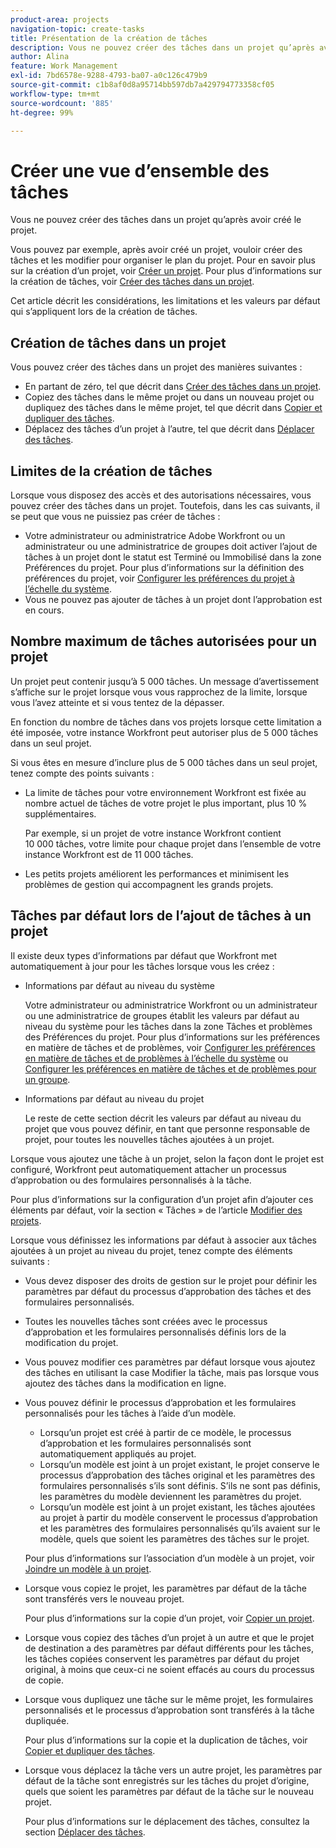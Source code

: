 ```yaml
---
product-area: projects
navigation-topic: create-tasks
title: Présentation de la création de tâches
description: Vous ne pouvez créer des tâches dans un projet qu’après avoir créé le projet.
author: Alina
feature: Work Management
exl-id: 7bd6578e-9288-4793-ba07-a0c126c479b9
source-git-commit: c1b8af0d8a95714bb597db7a429794773358cf05
workflow-type: tm+mt
source-wordcount: '885'
ht-degree: 99%

---
```


# Créer une vue d’ensemble des tâches

Vous ne pouvez créer des tâches dans un projet qu’après avoir créé le projet.

Vous pouvez par exemple, après avoir créé un projet, vouloir créer des tâches et les modifier pour organiser le plan du projet. Pour en savoir plus sur la création d’un projet, voir [Créer un projet](../../../manage-work/projects/create-projects/create-project.md). Pour plus d’informations sur la création de tâches, voir [Créer des tâches dans un projet](../../../manage-work/tasks/create-tasks/create-tasks-in-project.md).

Cet article décrit les considérations, les limitations et les valeurs par défaut qui s’appliquent lors de la création de tâches.

## Création de tâches dans un projet

Vous pouvez créer des tâches dans un projet des manières suivantes :

* En partant de zéro, tel que décrit dans [Créer des tâches dans un projet](../../../manage-work/tasks/create-tasks/create-tasks-in-project.md).
* Copiez des tâches dans le même projet ou dans un nouveau projet ou dupliquez des tâches dans le même projet, tel que décrit dans [Copier et dupliquer des tâches](../../../manage-work/tasks/manage-tasks/copy-and-duplicate-tasks.md).
* Déplacez des tâches d’un projet à l’autre, tel que décrit dans [Déplacer des tâches](../../../manage-work/tasks/manage-tasks/move-tasks.md).

## Limites de la création de tâches

Lorsque vous disposez des accès et des autorisations nécessaires, vous pouvez créer des tâches dans un projet. Toutefois, dans les cas suivants, il se peut que vous ne puissiez pas créer de tâches :

* Votre administrateur ou administratrice Adobe Workfront ou un administrateur ou une administratrice de groupes doit activer l’ajout de tâches à un projet dont le statut est Terminé ou Immobilisé dans la zone Préférences du projet. Pour plus d’informations sur la définition des préférences du projet, voir [Configurer les préférences du projet à l’échelle du système](../../../administration-and-setup/set-up-workfront/configure-system-defaults/set-project-preferences.md).
* Vous ne pouvez pas ajouter de tâches à un projet dont l’approbation est en cours.

## Nombre maximum de tâches autorisées pour un projet

Un projet peut contenir jusqu’à 5 000 tâches. Un message d’avertissement s’affiche sur le projet lorsque vous vous rapprochez de la limite, lorsque vous l’avez atteinte et si vous tentez de la dépasser.

En fonction du nombre de tâches dans vos projets lorsque cette limitation a été imposée, votre instance Workfront peut autoriser plus de 5 000 tâches dans un seul projet.

Si vous êtes en mesure d’inclure plus de 5 000 tâches dans un seul projet, tenez compte des points suivants :

* La limite de tâches pour votre environnement Workfront est fixée au nombre actuel de tâches de votre projet le plus important, plus 10 % supplémentaires.

  Par exemple, si un projet de votre instance Workfront contient 10 000 tâches, votre limite pour chaque projet dans l’ensemble de votre instance Workfront est de 11 000 tâches.

* Les petits projets améliorent les performances et minimisent les problèmes de gestion qui accompagnent les grands projets.

## Tâches par défaut lors de l’ajout de tâches à un projet

Il existe deux types d’informations par défaut que Workfront met automatiquement à jour pour les tâches lorsque vous les créez :

* Informations par défaut au niveau du système

  Votre administrateur ou administratrice Workfront ou un administrateur ou une administratrice de groupes établit les valeurs par défaut au niveau du système pour les tâches dans la zone Tâches et problèmes des Préférences du projet. Pour plus d’informations sur les préférences en matière de tâches et de problèmes, voir [Configurer les préférences en matière de tâches et de problèmes à l’échelle du système](../../../administration-and-setup/set-up-workfront/configure-system-defaults/set-task-issue-preferences.md) ou [Configurer les préférences en matière de tâches et de problèmes pour un groupe](../../../administration-and-setup/manage-groups/create-and-manage-groups/configure-task-issue-preferences-group.md).

* Informations par défaut au niveau du projet

  Le reste de cette section décrit les valeurs par défaut au niveau du projet que vous pouvez définir, en tant que personne responsable de projet, pour toutes les nouvelles tâches ajoutées à un projet.

Lorsque vous ajoutez une tâche à un projet, selon la façon dont le projet est configuré, Workfront peut automatiquement attacher un processus d’approbation ou des formulaires personnalisés à la tâche.

Pour plus d’informations sur la configuration d’un projet afin d’ajouter ces éléments par défaut, voir la section « Tâches » de l’article [Modifier des projets](../../../manage-work/projects/manage-projects/edit-projects.md).

Lorsque vous définissez les informations par défaut à associer aux tâches ajoutées à un projet au niveau du projet, tenez compte des éléments suivants :

* Vous devez disposer des droits de gestion sur le projet pour définir les paramètres par défaut du processus d’approbation des tâches et des formulaires personnalisés.
* Toutes les nouvelles tâches sont créées avec le processus d’approbation et les formulaires personnalisés définis lors de la modification du projet.
* Vous pouvez modifier ces paramètres par défaut lorsque vous ajoutez des tâches en utilisant la case Modifier la tâche, mais pas lorsque vous ajoutez des tâches dans la modification en ligne.
* Vous pouvez définir le processus d’approbation et les formulaires personnalisés pour les tâches à l’aide d’un modèle.

   * Lorsqu’un projet est créé à partir de ce modèle, le processus d’approbation et les formulaires personnalisés sont automatiquement appliqués au projet.
   * Lorsqu’un modèle est joint à un projet existant, le projet conserve le processus d’approbation des tâches original et les paramètres des formulaires personnalisés s’ils sont définis. S’ils ne sont pas définis, les paramètres du modèle deviennent les paramètres du projet.
   * Lorsqu’un modèle est joint à un projet existant, les tâches ajoutées au projet à partir du modèle conservent le processus d’approbation et les paramètres des formulaires personnalisés qu’ils avaient sur le modèle, quels que soient les paramètres des tâches sur le projet.

  Pour plus d’informations sur l’association d’un modèle à un projet, voir [Joindre un modèle à un projet](../../../manage-work/projects/create-and-manage-templates/attach-template-to-project.md).

* Lorsque vous copiez le projet, les paramètres par défaut de la tâche sont transférés vers le nouveau projet.

  Pour plus d’informations sur la copie d’un projet, voir [Copier un projet](../../../manage-work/projects/manage-projects/copy-project.md).

* Lorsque vous copiez des tâches d’un projet à un autre et que le projet de destination a des paramètres par défaut différents pour les tâches, les tâches copiées conservent les paramètres par défaut du projet original, à moins que ceux-ci ne soient effacés au cours du processus de copie.
* Lorsque vous dupliquez une tâche sur le même projet, les formulaires personnalisés et le processus d’approbation sont transférés à la tâche dupliquée.

  Pour plus d’informations sur la copie et la duplication de tâches, voir [Copier et dupliquer des tâches](../../../manage-work/tasks/manage-tasks/copy-and-duplicate-tasks.md).

* Lorsque vous déplacez la tâche vers un autre projet, les paramètres par défaut de la tâche sont enregistrés sur les tâches du projet d’origine, quels que soient les paramètres par défaut de la tâche sur le nouveau projet.

  Pour plus d’informations sur le déplacement des tâches, consultez la section [Déplacer des tâches](../../../manage-work/tasks/manage-tasks/move-tasks.md).
